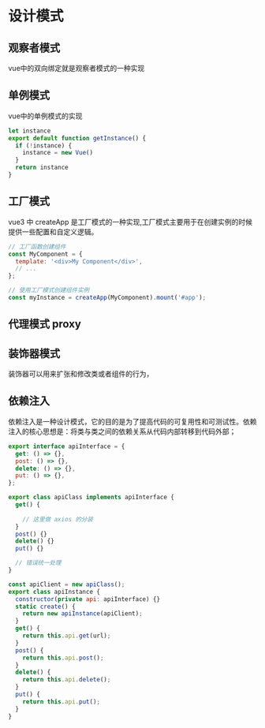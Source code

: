 # 设计模式
## 观察者模式
vue中的双向绑定就是观察者模式的一种实现

## 单例模式
vue中的单例模式的实现
```js
let instance
export default function getInstance() {
  if (!instance) {
    instance = new Vue()
  }
  return instance
}
```

## 工厂模式
vue3 中 createApp 是工厂模式的一种实现,工厂模式主要用于在创建实例的时候提供一些配置和自定义逻辑。
```js
// 工厂函数创建组件
const MyComponent = {
  template: '<div>My Component</div>',
  // ...
};

// 使用工厂模式创建组件实例
const myInstance = createApp(MyComponent).mount('#app');

```

## 代理模式 proxy

## 装饰器模式
装饰器可以用来扩张和修改类或者组件的行为，

## 依赖注入
依赖注入是一种设计模式，它的目的是为了提高代码的可复用性和可测试性。依赖注入的核心思想是：将类与类之间的依赖关系从代码内部转移到代码外部；
```js
export interface apiInterface = {
  get: () => {},
  post: () => {},
  delete: () => {},
  put: () => {},
};

export class apiClass implements apiInterface {
  get() {
    
    // 这里做 axios 的分装
  }
  post() {}
  delete() {}
  put() {}

  // 错误统一处理
}

const apiClient = new apiClass();
export class apiInstance {
  constructor(private api: apiInterface) {}
  static create() {
    return new apiInstance(apiClient);
  }
  get() {
    return this.api.get(url);
  }
  post() {
    return this.api.post();
  }
  delete() {
    return this.api.delete();
  }
  put() {
    return this.api.put();
  }
}

```